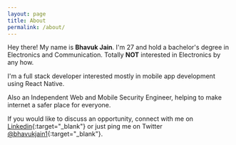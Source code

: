 ```yaml
---
layout: page
title: About
permalink: /about/
---
```


Hey there! My name is **Bhavuk Jain**. I'm 27 and hold a bachelor's degree in Electronics and Communication.
Totally **NOT** interested in Electronics by any how.

I'm a full stack developer interested mostly in mobile app development using React Native.

Also an Independent Web and Mobile Security Engineer, helping to make internet a safer place for everyone.


If you would like to discuss an opportunity, connect with me on [Linkedin](https://www.linkedin.com/in/bhavukjain1/){:target="_blank"} or just ping me on Twitter [@bhavukjain1](https://twitter.com/bhavukjain1){:target="_blank"}.






